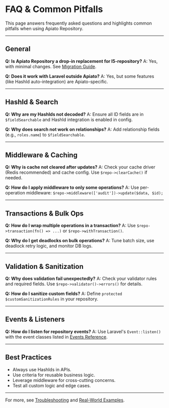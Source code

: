 # FAQ & Common Pitfalls

This page answers frequently asked questions and highlights common pitfalls when using Apiato Repository.

---

## General

**Q: Is Apiato Repository a drop-in replacement for l5-repository?**
A: Yes, with minimal changes. See [Migration Guide](getting-started/migration-from-l5.md).

**Q: Does it work with Laravel outside Apiato?**
A: Yes, but some features (like HashId auto-integration) are Apiato-specific.

---

## HashId & Search

**Q: Why are my HashIds not decoded?**
A: Ensure all ID fields are in `$fieldSearchable` and HashId integration is enabled in config.

**Q: Why does search not work on relationships?**
A: Add relationship fields (e.g., `roles.name`) to `$fieldSearchable`.

---

## Middleware & Caching

**Q: Why is cache not cleared after updates?**
A: Check your cache driver (Redis recommended) and cache config. Use `$repo->clearCache()` if needed.

**Q: How do I apply middleware to only some operations?**
A: Use per-operation middleware: `$repo->middleware(['audit'])->update($data, $id);`

---

## Transactions & Bulk Ops

**Q: How do I wrap multiple operations in a transaction?**
A: Use `$repo->transaction(fn() => ...)` or `$repo->withTransaction()`.

**Q: Why do I get deadlocks on bulk operations?**
A: Tune batch size, use deadlock retry logic, and monitor DB logs.

---

## Validation & Sanitization

**Q: Why does validation fail unexpectedly?**
A: Check your validator rules and required fields. Use `$repo->validator()->errors()` for details.

**Q: How do I sanitize custom fields?**
A: Define `protected $customSanitizationRules` in your repository.

---

## Events & Listeners

**Q: How do I listen for repository events?**
A: Use Laravel's `Event::listen()` with the event classes listed in [Events Reference](reference/events.md).

---

## Best Practices

- Always use HashIds in APIs.
- Use criteria for reusable business logic.
- Leverage middleware for cross-cutting concerns.
- Test all custom logic and edge cases.

---

For more, see [Troubleshooting](reference/troubleshooting.md) and [Real-World Examples](guides/real-world-examples.md).

